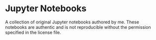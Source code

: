# Jupyter Notebooks
A collection of original Jupyter notebooks authored by me. These notebooks are authentic and is not reproducible without the permission specified in the license file.
